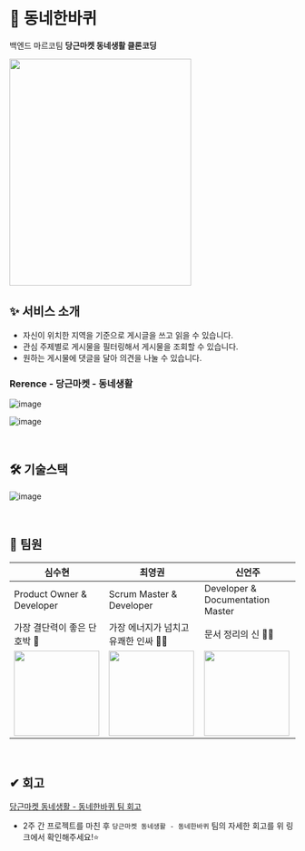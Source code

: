 # 🏡 동네한바퀴
백엔드 마르코팀 **당근마켓 동네생활 클론코딩**

<img src="https://user-images.githubusercontent.com/73349375/138661314-85e2d89d-f22c-4b9d-b408-839f63e9e8c5.png" width="320" height="400"/>


## ✨ 서비스 소개
- 자신이 위치한 지역을 기준으로 게시글을 쓰고 읽을 수 있습니다.
- 관심 주제별로 게시물을 필터링해서 게시물을 조회할 수 있습니다.
- 원하는 게시물에 댓글을 달아 의견을 나눌 수 있습니다.

### Rerence - 당근마켓 - 동네생활

![image](https://user-images.githubusercontent.com/58318786/140740362-6aec1806-28cf-4c24-9285-584705efad76.png)

![image](https://user-images.githubusercontent.com/58318786/140740337-88318f13-0fef-49e5-b70d-3b6b88ac69be.png)


<br>

## 🛠 기술스택
![image](https://user-images.githubusercontent.com/58318786/140695790-57a23ecc-5942-4ef7-bbc5-4c9d312a6633.png)

<br>

## 👋 팀원
  |심수현|최영권|신언주|
|------|---|---|
|Product Owner & Developer|Scrum Master & Developer|Developer & Documentation Master|
|가장 결단력이 좋은 단호박 🎃|가장 에너지가 넘치고 유쾌한 인싸 🧑‍🎤|문서 정리의 신 🧑‍💻|
|<img src="https://user-images.githubusercontent.com/73349375/138709969-4395102b-a114-4377-8276-deb2990891aa.png" width="150" height="150"/>|<img src="https://user-images.githubusercontent.com/73349375/138709905-40b109ee-9072-4853-b15b-23ffbf77ff49.png" width="150" height="150"/>|<img src="https://user-images.githubusercontent.com/73349375/138710020-01891f21-283f-4145-9507-3815a0abb745.png" width="150" height="150"/>|

<br>

## ✔ 회고

[당근마켓 동네생활 - 동네한바퀴 팀 회고](https://mangrove-bicycle-9cf.notion.site/e6dcd12b464c4468b7631ece86411d45)

* 2주 간 프로젝트를 마친 후 `당근마켓 동네생활 - 동네한바퀴` 팀의 자세한 회고를 위 링크에서 확인해주세요!⭐
